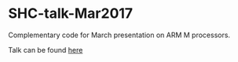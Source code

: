 # SHC-talk-Mar2017
Complementary code for March presentation on ARM M processors.

Talk can be found [here](https://docs.google.com/presentation/d/1syYxOv-wrBnxe3gbv-S4v3Y1zQPdhCzLLo0zbdNqcsk/edit?usp=sharing)

